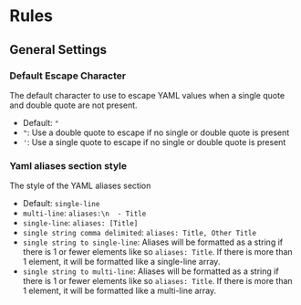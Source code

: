 # Rules

## General Settings

### Default Escape Character

The default character to use to escape YAML values when a single quote and double quote are not present.

- Default: `"`
- `"`: Use a double quote to escape if no single or double quote is present
- `'`: Use a single quote to escape if no single or double quote is present

### Yaml aliases section style

The style of the YAML aliases section

- Default: `single-line`
- `multi-line`: ```aliases:\n  - Title```
- `single-line`: ```aliases: [Title]```
- `single string comma delimited`: ```aliases: Title, Other Title```
- `single string to single-line`: Aliases will be formatted as a string if there is 1 or fewer elements like so ```aliases: Title```. If there is more than 1 element, it will be formatted like a single-line array.
- `single string to multi-line`: Aliases will be formatted as a string if there is 1 or fewer elements like so ```aliases: Title```. If there is more than 1 element, it will be formatted like a multi-line array.
